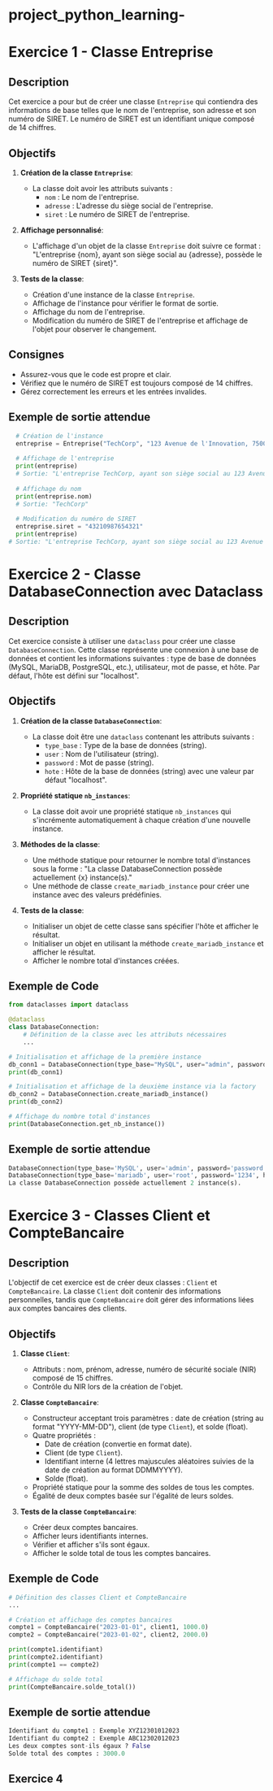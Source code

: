 # project_python_learning-

# Exercice 1 - Classe Entreprise

## Description

Cet exercice a pour but de créer une classe `Entreprise` qui contiendra des informations de base telles que le nom de l'entreprise, son adresse et son numéro de SIRET. Le numéro de SIRET est un identifiant unique composé de 14 chiffres.

## Objectifs

1. **Création de la classe `Entreprise`**:
   - La classe doit avoir les attributs suivants :
     - `nom` : Le nom de l'entreprise.
     - `adresse` : L'adresse du siège social de l'entreprise.
     - `siret` : Le numéro de SIRET de l'entreprise.

2. **Affichage personnalisé**:
   - L'affichage d'un objet de la classe `Entreprise` doit suivre ce format : "L'entreprise {nom}, ayant son siège social au {adresse}, possède le numéro de SIRET {siret}".

3. **Tests de la classe**:
   - Création d'une instance de la classe `Entreprise`.
   - Affichage de l'instance pour vérifier le format de sortie.
   - Affichage du nom de l'entreprise.
   - Modification du numéro de SIRET de l'entreprise et affichage de l'objet pour observer le changement.

## Consignes

- Assurez-vous que le code est propre et clair.
- Vérifiez que le numéro de SIRET est toujours composé de 14 chiffres.
- Gérez correctement les erreurs et les entrées invalides.

## Exemple de sortie attendue

```python
  # Création de l'instance
  entreprise = Entreprise("TechCorp", "123 Avenue de l'Innovation, 75000 Paris", "12345678901234")
  
  # Affichage de l'entreprise
  print(entreprise) 
  # Sortie: "L'entreprise TechCorp, ayant son siège social au 123 Avenue de l'Innovation, 75000 Paris, possède le numéro de SIRET 12345678901234"
  
  # Affichage du nom
  print(entreprise.nom) 
  # Sortie: "TechCorp"
  
  # Modification du numéro de SIRET
  entreprise.siret = "43210987654321"
  print(entreprise) 
# Sortie: "L'entreprise TechCorp, ayant son siège social au 123 Avenue de l'Innovation, 75000 Paris, possède le numéro de SIRET 43210987654321"
```

# Exercice 2 - Classe DatabaseConnection avec Dataclass

## Description

Cet exercice consiste à utiliser une `dataclass` pour créer une classe `DatabaseConnection`. Cette classe représente une connexion à une base de données et contient les informations suivantes : type de base de données (MySQL, MariaDB, PostgreSQL, etc.), utilisateur, mot de passe, et hôte. Par défaut, l'hôte est défini sur "localhost".

## Objectifs

1. **Création de la classe `DatabaseConnection`**:
   - La classe doit être une `dataclass` contenant les attributs suivants :
     - `type_base` : Type de la base de données (string).
     - `user` : Nom de l'utilisateur (string).
     - `password` : Mot de passe (string).
     - `hote` : Hôte de la base de données (string) avec une valeur par défaut "localhost".

2. **Propriété statique `nb_instances`**:
   - La classe doit avoir une propriété statique `nb_instances` qui s'incrémente automatiquement à chaque création d'une nouvelle instance.

3. **Méthodes de la classe**:
   - Une méthode statique pour retourner le nombre total d'instances sous la forme : "La classe DatabaseConnection possède actuellement {x} instance(s)."
   - Une méthode de classe `create_mariadb_instance` pour créer une instance avec des valeurs prédéfinies.

4. **Tests de la classe**:
   - Initialiser un objet de cette classe sans spécifier l'hôte et afficher le résultat.
   - Initialiser un objet en utilisant la méthode `create_mariadb_instance` et afficher le résultat.
   - Afficher le nombre total d'instances créées.

## Exemple de Code

```python
from dataclasses import dataclass

@dataclass
class DatabaseConnection:
    # Définition de la classe avec les attributs nécessaires
    ...

# Initialisation et affichage de la première instance
db_conn1 = DatabaseConnection(type_base="MySQL", user="admin", password="password")
print(db_conn1)

# Initialisation et affichage de la deuxième instance via la factory
db_conn2 = DatabaseConnection.create_mariadb_instance()
print(db_conn2)

# Affichage du nombre total d'instances
print(DatabaseConnection.get_nb_instance())
```

## Exemple de sortie attendue
   ```python
DatabaseConnection(type_base='MySQL', user='admin', password='password', hote='localhost')
DatabaseConnection(type_base='mariadb', user='root', password='1234', hote='76.287.872.12')
La classe DatabaseConnection possède actuellement 2 instance(s).
   ````
# Exercice 3 - Classes Client et CompteBancaire

## Description

L'objectif de cet exercice est de créer deux classes : `Client` et `CompteBancaire`. La classe `Client` doit contenir des informations personnelles, tandis que `CompteBancaire` doit gérer des informations liées aux comptes bancaires des clients.

## Objectifs

1. **Classe `Client`**:
   - Attributs : nom, prénom, adresse, numéro de sécurité sociale (NIR) composé de 15 chiffres.
   - Contrôle du NIR lors de la création de l'objet.

2. **Classe `CompteBancaire`**:
   - Constructeur acceptant trois paramètres : date de création (string au format "YYYY-MM-DD"), client (de type `Client`), et solde (float).
   - Quatre propriétés :
     - Date de création (convertie en format date).
     - Client (de type `Client`).
     - Identifiant interne (4 lettres majuscules aléatoires suivies de la date de création au format DDMMYYYY).
     - Solde (float).
   - Propriété statique pour la somme des soldes de tous les comptes.
   - Égalité de deux comptes basée sur l'égalité de leurs soldes.

3. **Tests de la classe `CompteBancaire`**:
   - Créer deux comptes bancaires.
   - Afficher leurs identifiants internes.
   - Vérifier et afficher s'ils sont égaux.
   - Afficher le solde total de tous les comptes bancaires.

## Exemple de Code

```python
# Définition des classes Client et CompteBancaire
...

# Création et affichage des comptes bancaires
compte1 = CompteBancaire("2023-01-01", client1, 1000.0)
compte2 = CompteBancaire("2023-01-02", client2, 2000.0)

print(compte1.identifiant)
print(compte2.identifiant)
print(compte1 == compte2)

# Affichage du solde total
print(CompteBancaire.solde_total())
```
## Exemple de sortie attendue
```python
Identifiant du compte1 : Exemple XYZ12301012023
Identifiant du compte2 : Exemple ABC12302012023
Les deux comptes sont-ils égaux ? False
Solde total des comptes : 3000.0
```
## Exercice 4

